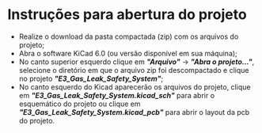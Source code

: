 # Instruções para abertura do projeto

- Realize o download da pasta compactada (zip) com os arquivos do projeto;
- Abra o software KiCad 6.0 (ou versão disponível em sua máquina);
- No canto superior esquerdo clique em ***"Arquivo"*** -> ***"Abra o projeto..."***, selecione o diretório em que o arquivo zip foi descompactado e clique no projeto ***"E3_Gas_Leak_Safety_System"***;
- No canto esquerdo do Kicad aparecerão os arquivos do projeto, clique em ***"E3_Gas_Leak_Safety_System.kicad_sch"*** para abrir o esquemático do projeto ou clique em ***"E3_Gas_Leak_Safety_System.kicad_pcb"*** para abrir o layout da pcb do projeto.
